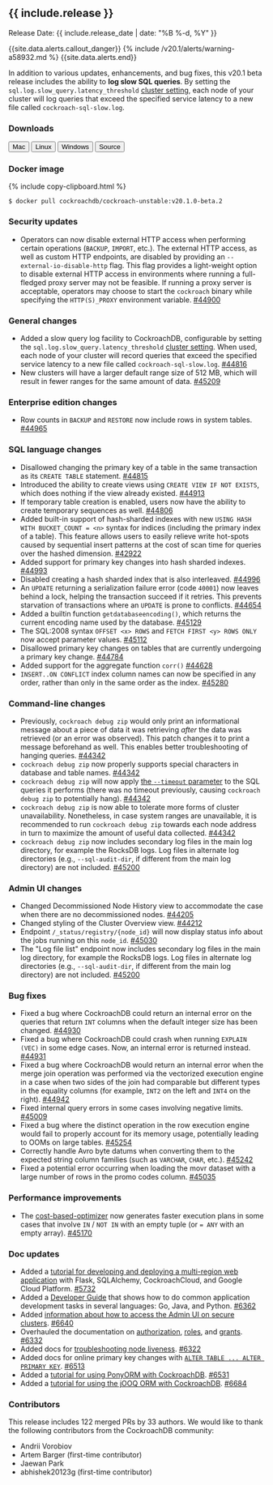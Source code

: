 <h2 id="{{ include.release | slugify }}">{{ include.release }}</h2>

Release Date: {{ include.release_date | date: "%B %-d, %Y" }}

{{site.data.alerts.callout_danger}}
{% include /v20.1/alerts/warning-a58932.md %}
{{site.data.alerts.end}}

In addition to various updates, enhancements, and bug fixes, this v20.1 beta release includes the ability to **log slow SQL queries**. By setting the `sql.log.slow_query.latency_threshold` [cluster setting](../v20.1/cluster-settings.html), each node of your cluster will log queries that exceed the specified service latency to a new file called `cockroach-sql-slow.log`.

<h3 id="v20-1-0-beta.2-downloads">Downloads</h3>

<div id="os-tabs" class="clearfix os-tabs_button-outline-primary">
    <a href="https://binaries.cockroachdb.com/cockroach-v20.1.0-beta.2.darwin-10.9-amd64.tgz"><button id="mac" data-eventcategory="mac-binary-release-notes">Mac</button></a>
    <a href="https://binaries.cockroachdb.com/cockroach-v20.1.0-beta.2.linux-amd64.tgz"><button id="linux" data-eventcategory="linux-binary-release-notes">Linux</button></a>
    <a href="https://binaries.cockroachdb.com/cockroach-v20.1.0-beta.2.windows-6.2-amd64.zip"><button id="windows" data-eventcategory="windows-binary-release-notes">Windows</button></a>
    <a href="https://binaries.cockroachdb.com/cockroach-v20.1.0-beta.2.src.tgz"><button id="source" data-eventcategory="source-release-notes">Source</button></a>
</div>

<h3 id="v20-1-0-beta.2-docker-image">Docker image</h3>

{% include copy-clipboard.html %}
~~~shell
$ docker pull cockroachdb/cockroach-unstable:v20.1.0-beta.2
~~~

<h3 id="v20-1-0-beta.2-security-updates">Security updates</h3>

- Operators can now disable external HTTP access when performing certain operations (`BACKUP`, `IMPORT`, etc.). The external HTTP access, as well as custom HTTP endpoints, are disabled by providing an `--external-io-disable-http` flag. This flag provides a light-weight option to disable external HTTP access in environments where running a full-fledged proxy server may not be feasible. If running a proxy server is acceptable, operators may choose to start the `cockroach` binary while specifying the `HTTP(S)_PROXY` environment variable. [#44900][#44900]

<h3 id="v20-1-0-beta.2-general-changes">General changes</h3>

- Added a slow query log facility to CockroachDB, configurable by setting the `sql.log.slow_query.latency_threshold` [cluster setting](../v20.1/cluster-settings.html). When used, each node of your cluster will record queries that exceed the specified service latency to a new file called `cockroach-sql-slow.log`. [#44816][#44816]
- New clusters will have a larger default range size of 512 MB, which will result in fewer ranges for the same amount of data. [#45209][#45209]

<h3 id="v20-1-0-beta.2-enterprise-edition-changes">Enterprise edition changes</h3>

- Row counts in `BACKUP` and `RESTORE` now include rows in system tables. [#44965][#44965]

<h3 id="v20-1-0-beta.2-sql-language-changes">SQL language changes</h3>

- Disallowed changing the primary key of a table in the same transaction as its `CREATE TABLE` statement. [#44815][#44815]
- Introduced the ability to create views using `CREATE VIEW IF NOT EXISTS`, which does nothing if the view already existed. [#44913][#44913]
- If temporary table creation is enabled, users now have the ability to create temporary sequences as well. [#44806][#44806]
- Added built-in support of hash-sharded indexes with new `USING HASH WITH BUCKET_COUNT = <n>` syntax for indices (including the primary index of a table). This feature allows users to easily relieve write hot-spots caused by sequential insert patterns at the cost of scan time for queries over the hashed dimension. [#42922][#42922]
- Added support for primary key changes into hash sharded indexes. [#44993][#44993]
- Disabled creating a hash sharded index that is also interleaved. [#44996][#44996]
- An `UPDATE` returning a serialization failure error (code `40001`) now leaves behind a lock, helping the transaction succeed if it retries. This prevents starvation of transactions where an `UPDATE` is prone to conflicts. [#44654][#44654]
- Added a builtin function `getdatabaseencoding()`, which returns the current encoding name used by the database. [#45129][#45129]
- The SQL:2008 syntax `OFFSET <x> ROWS` and `FETCH FIRST <y> ROWS ONLY` now accept parameter values. [#45112][#45112]
- Disallowed primary key changes on tables that are currently undergoing a primary key change. [#44784][#44784]
- Added support for the  aggregate function `corr()` [#44628][#44628]
- `INSERT..ON CONFLICT` index column names can now be specified in any order, rather than only in the same order as the index. [#45280][#45280]

<h3 id="v20-1-0-beta.2-command-line-changes">Command-line changes</h3>

- Previously, `cockroach debug zip` would only print an informational message about a piece of data it was retrieving *after* the data was retrieved (or an error was observed). This patch changes it to print a message beforehand as well. This enables better troubleshooting of hanging queries. [#44342][#44342]
- `cockroach debug zip` now properly supports special characters in database and table names. [#44342][#44342]
- `cockroach debug zip` will now apply [the `--timeout` parameter](../v20.1/cockroach-node.html) to the SQL queries it performs (there was no timeout previously, causing `cockroach debug zip` to potentially hang). [#44342][#44342]
- `cockroach debug zip` is now able to tolerate more forms of cluster unavailability. Nonetheless, in case system ranges are unavailable, it is recommended to run `cockroach debug zip` towards each node address in turn to maximize the amount of useful data collected. [#44342][#44342]
- `cockroach debug zip` now includes secondary log files in the main log directory, for example the RocksDB logs. Log files in alternate log directories (e.g., `--sql-audit-dir`, if different from the main log directory) are not included. [#45200][#45200]

<h3 id="v20-1-0-beta.2-admin-ui-changes">Admin UI changes</h3>

- Changed Decommissioned Node History view to accommodate the case when there are no decommissioned nodes. [#44205][#44205]
- Changed styling of the Cluster Overview view. [#44212][#44212]
- Endpoint `/_status/registry/{node_id}` will now display status info about the jobs running on this `node_id`. [#45030][#45030]
- The "Log file list" endpoint now includes secondary log files in the main log directory, for example the RocksDB logs. Log files in alternate log directories (e.g., `--sql-audit-dir`, if different from the main log directory) are not included. [#45200][#45200]

<h3 id="v20-1-0-beta.2-bug-fixes">Bug fixes</h3>

- Fixed a bug where CockroachDB could return an internal error on the queries that return `INT` columns when the default integer size has been changed. [#44930][#44930]
- Fixed a bug where CockroachDB could crash when running `EXPLAIN (VEC)` in some edge cases. Now, an internal error is returned instead. [#44931][#44931]
- Fixed a bug where CockroachDB would return an internal error when the merge join operation was performed via the vectorized execution engine in a case when two sides of the join had comparable but different types in the equality columns (for example, `INT2` on the left and `INT4` on the right). [#44942][#44942]
- Fixed internal query errors in some cases involving negative limits. [#45009][#45009]
- Fixed a bug where the distinct operation in the row execution engine would fail to properly account for its memory usage, potentially leading to OOMs on large tables. [#45254][#45254]
- Correctly handle Avro byte datums when converting them to the expected string column families (such as `VARCHAR`, `CHAR`, etc.). [#45242][#45242]
- Fixed a potential error occurring when loading the movr dataset with a large number of rows in the promo codes column. [#45035][#45035]

<h3 id="v20-1-0-beta.2-performance-improvements">Performance improvements</h3>

- The [cost-based-optimizer](../v20.1/cost-based-optimizer.html) now generates faster execution plans in some cases that involve `IN` / `NOT IN` with an empty tuple (or `= ANY` with an empty array). [#45170][#45170]

<h3 id="v20-1-0-beta.2-doc-updates">Doc updates</h3>

- Added a [tutorial for developing and deploying a multi-region web application](../v20.1/multi-region-overview.html) with Flask, SQLAlchemy, CockroachCloud, and Google Cloud Platform. [#5732][#5732]
- Added a [Developer Guide](../v20.1/developer-guide-overview.html) that shows how to do common application development tasks in several languages: Go, Java, and Python. [#6362][#6362]
- Added [information about how to access the Admin UI on secure clusters](../v20.1/admin-ui-overview.html). [#6640][#6640]
- Overhauled the documentation on [authorization](../v20.1/authorization.html), [roles](../v20.1/create-role.html), and [grants](../v20.1/grant.html). [#6332][#6332]
- Added docs for [troubleshooting node liveness](../v20.1/cluster-setup-troubleshooting.html). [#6322][#6322]
- Added docs for online primary key changes with [`ALTER TABLE ... ALTER PRIMARY KEY`](../v20.1/alter-table.html). [#6513][#6513]
- Added a [tutorial for using PonyORM with CockroachDB](../v20.1/build-a-python-app-with-cockroachdb-pony.html). [#6531][#6531]
- Added a [tutorial for using the jOOQ ORM with CockroachDB](../v20.1/build-a-java-app-with-cockroachdb-jooq.html). [#6684][#6684]

<h3 id="v20-1-0-beta.2-contributors">Contributors</h3>

This release includes 122 merged PRs by 33 authors.
We would like to thank the following contributors from the CockroachDB community:

- Andrii Vorobiov
- Artem Barger (first-time contributor)
- Jaewan Park
- abhishek20123g (first-time contributor)

[#6684]: https://github.com/cockroachdb/docs/pull/6684
[#6640]: https://github.com/cockroachdb/docs/pull/6640
[#6362]: https://github.com/cockroachdb/docs/pull/6362
[#5732]: https://github.com/cockroachdb/docs/pull/5732
[#6332]: https://github.com/cockroachdb/docs/pull/6332
[#6322]: https://github.com/cockroachdb/docs/pull/6322
[#6513]: https://github.com/cockroachdb/docs/pull/6513
[#6531]: https://github.com/cockroachdb/docs/pull/6531
[#42922]: https://github.com/cockroachdb/cockroach/pull/42922
[#44205]: https://github.com/cockroachdb/cockroach/pull/44205
[#44212]: https://github.com/cockroachdb/cockroach/pull/44212
[#44342]: https://github.com/cockroachdb/cockroach/pull/44342
[#44628]: https://github.com/cockroachdb/cockroach/pull/44628
[#44654]: https://github.com/cockroachdb/cockroach/pull/44654
[#44784]: https://github.com/cockroachdb/cockroach/pull/44784
[#44806]: https://github.com/cockroachdb/cockroach/pull/44806
[#44815]: https://github.com/cockroachdb/cockroach/pull/44815
[#44816]: https://github.com/cockroachdb/cockroach/pull/44816
[#44900]: https://github.com/cockroachdb/cockroach/pull/44900
[#44913]: https://github.com/cockroachdb/cockroach/pull/44913
[#44930]: https://github.com/cockroachdb/cockroach/pull/44930
[#44931]: https://github.com/cockroachdb/cockroach/pull/44931
[#44942]: https://github.com/cockroachdb/cockroach/pull/44942
[#44965]: https://github.com/cockroachdb/cockroach/pull/44965
[#44993]: https://github.com/cockroachdb/cockroach/pull/44993
[#44996]: https://github.com/cockroachdb/cockroach/pull/44996
[#45009]: https://github.com/cockroachdb/cockroach/pull/45009
[#45030]: https://github.com/cockroachdb/cockroach/pull/45030
[#45035]: https://github.com/cockroachdb/cockroach/pull/45035
[#45112]: https://github.com/cockroachdb/cockroach/pull/45112
[#45129]: https://github.com/cockroachdb/cockroach/pull/45129
[#45170]: https://github.com/cockroachdb/cockroach/pull/45170
[#45200]: https://github.com/cockroachdb/cockroach/pull/45200
[#45209]: https://github.com/cockroachdb/cockroach/pull/45209
[#45242]: https://github.com/cockroachdb/cockroach/pull/45242
[#45254]: https://github.com/cockroachdb/cockroach/pull/45254
[#45280]: https://github.com/cockroachdb/cockroach/pull/45280
